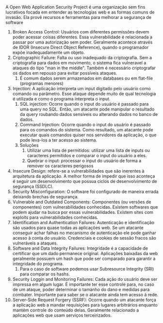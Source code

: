 A Open Web Application Security Project é uma organização sem fins lucrativos focada em entender as tecnologias web e as formas comuns de invasão. Ela provê recursos e ferramentas para melhorar a segurança de software

1. Broken Access Control: Usuários com diferentes permissões devem poder acessar coisas diferentes. Essa vulnerabilidade é relacionada a passar por uma autorização sem poder. Geralmente acontece através de IDOR (Insecure Direct Object Reference), quando o programador expõe inadequadamente um objeto.
2. Criptographic Failure: Falta ou uso inadequado da criptografia. Sem a criptografia para dados em movimento, o sistema fica vulneravel a ataques do tipo "man in the middle". Também é necessário criptografar os dados em repouso para evitar possíveis ataques.
	1. É comum dados serem armazenados em databases ou em flat-file (programas menores)
3. Injection: A aplicação interpreta um input digitado pelo usuário como comando ou parâmetro. Esse ataque depende muito de qual tecnologia é utilizada e como o programa interpreta o input.
	1. SQL injection: Ocorre quando o input do usuário é passado para uma query no SQL. Então, um atacante pode manipular o resultado da query roubando dados sensíveis ou alterando dados no banco de dados.
	2. Command Injection: Ocorre quando o input do usuário é passado para os comandos do sistema. Como resultado, um atacante pode executar quais comandos quiser nos servidores da aplicação, o que pode leva-los a ter acesso ao sistema.
	3. Soluções
		1. Utilizar uma lista de permitidos: utilizar uma lista de inputs ou caracteres permitidos e comparar o input do usuário a eles.
		2. Quebrar o input: processar o input do usuário de forma a remover os caracteres perigosos
4. Insecure Design: refere-se a vulnerabilidades que são inerentes à arquitetura da aplicação. A melhor forma de impedir que isso aconteça é seguir um desenvolvimento que possua ciclos de desenvolvimento de segurança (SSDLC).
5. Security Misconfiguration: O software foi configurado de maneira errada deixando brechas de segurança.
6. Vulnerable and Outdated Components: Componentes (ou versões de componentes) com vulnerabilidades conhecidas. Existem softwares que podem ajudar na busca por essas vulnerabilidades. Existem sites com exploits para vulnerabilidades conhecidas.
7. Identification and Authentication Failures: Autenticação e identificação são usados para quase todas as aplicações web. Se um atacante conseguir achar falhas no mecanismo de autenticação ele pode ganhar acesso à conta do usuário. Credenciais e cookies de sessão fracos são vulneráveis a ataques.
8. Software and Data Integrity Failures: Integridade é a capacidade de certificar que um dado permanece original. Aplicações baixadas da web geralmente possuem um hash que pode ser comparado para garantir a integridade do programa.
	1. Para o caso de software podemos usar Subresource Integrity (SRI) para comparar os hashs.
9. Security Loggin and Monitoring Failures: Cada ação do usuário deve ser impressa em algum lugar. É importante ter esse controle para, no caso de um ataque, poder determinar o tamanho do dano e medidas para combater. Importante para saber se o atacante ainda tem acesso à rede. 
10. Server-Side Request Forgery (SSRF): Ocorre quando um atacante força a aplicação web a mandar requisições para lugares arbitrários enquanto mantém controle do conteúdo delas. Geralmente relacionado a aplicações web que usam serviços terceirizados.